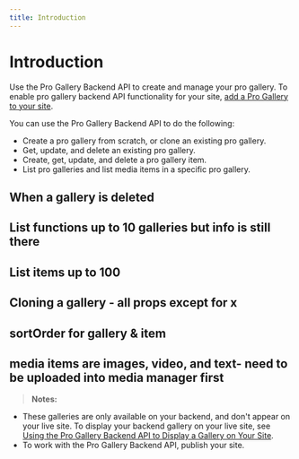 ```yaml
---
title: Introduction
---
```


# Introduction

Use the Pro Gallery Backend API to create and manage your pro gallery. To enable pro gallery backend API functionality for your site, [add a Pro Gallery to your site](https://support.wix.com/en/article/wix-pro-gallery-adding-and-setting-up-your-gallery). 

You can use the Pro Gallery Backend API to do the following:
+ Create a pro gallery from scratch, or clone an existing pro gallery.
+ Get, update, and delete an existing pro gallery.
+ Create, get, update, and delete a pro gallery item. 
+ List pro galleries and list media items in a specific pro gallery. 

## When a gallery is deleted
## List functions up to 10 galleries but info is still there
## List items up to 100
## Cloning a gallery - all props except for x
## sortOrder for gallery & item 

## media items are images, video, and text- need to be uploaded into media manager first 


>**Notes:** 
+ These galleries are only available on your backend, and don't appear on your live site. To display your backend gallery on your live site, see [Using the Pro Gallery Backend API to Display a Gallery on Your Site](https://support.wix.com/en/article/velo-tutorial-using-the-pro-gallery-backend-api-to-display-a-gallery-on-your-site).
+ To work with the Pro Gallery Backend API, publish your site. 

